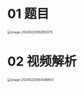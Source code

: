 # 01 题目

<img src="https://cvp.oss-cn-shanghai.aliyuncs.com/picgo/202402201628276.png" alt="image-20240220162853215" style="zoom:50%;" />

# 02 视频解析

<img src="https://cvp.oss-cn-shanghai.aliyuncs.com/picgo/202402201634859.png" alt="image-20240220163446653" style="zoom:50%;" />
